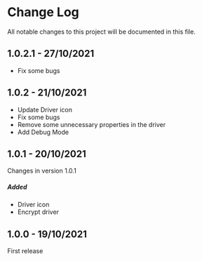 # Change Log
All notable changes to this project will be documented in this file.

## 1.0.2.1 - 27/10/2021

- Fix some bugs

## 1.0.2 - 21/10/2021

- Update Driver icon
- Fix some bugs
- Remove some unnecessary properties in the driver
- Add Debug Mode
 
## 1.0.1 - 20/10/2021

Changes in version 1.0.1
 
##### Added

- Driver icon
- Encrypt driver

## 1.0.0 - 19/10/2021

First release